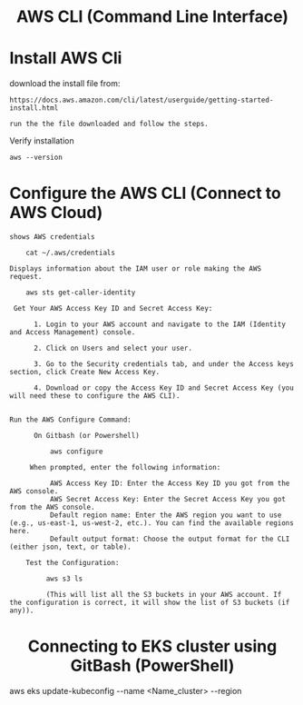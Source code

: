 <div align="center">

# **AWS CLI (Command Line Interface)**

</div>

# Install AWS Cli

download the install file from:

    https://docs.aws.amazon.com/cli/latest/userguide/getting-started-install.html

    run the the file downloaded and follow the steps.

Verify  installation

    aws --version

# Configure the AWS CLI (Connect to AWS Cloud)


    shows AWS credentials
    
        cat ~/.aws/credentials
    
    Displays information about the IAM user or role making the AWS request.
    
        aws sts get-caller-identity
    
     Get Your AWS Access Key ID and Secret Access Key:

          1. Login to your AWS account and navigate to the IAM (Identity and Access Management) console.
    
          2. Click on Users and select your user.

          3. Go to the Security credentials tab, and under the Access keys section, click Create New Access Key.

          4. Download or copy the Access Key ID and Secret Access Key (you will need these to configure the AWS CLI).
      
        
    Run the AWS Configure Command:

          On Gitbash (or Powershell)

              aws configure
        
         When prompted, enter the following information:

              AWS Access Key ID: Enter the Access Key ID you got from the AWS console.
              AWS Secret Access Key: Enter the Secret Access Key you got from the AWS console.
              Default region name: Enter the AWS region you want to use (e.g., us-east-1, us-west-2, etc.). You can find the available regions here.
              Default output format: Choose the output format for the CLI (either json, text, or table).

        Test the Configuration:

             aws s3 ls

             (This will list all the S3 buckets in your AWS account. If the configuration is correct, it will show the list of S3 buckets (if any)).

<div align="center">

# **Connecting to EKS cluster using GitBash (PowerShell)**

</div>

aws eks update-kubeconfig --name <Name_cluster> --region <region>

        
                  
